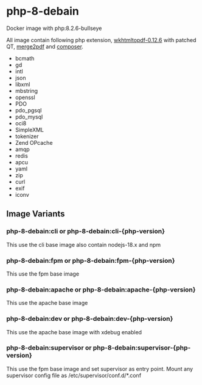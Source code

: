 # php-8-debain
Docker image with php:8.2.6-bullseye

All image contain following php extension, [wkhtmltopdf-0.12.6](https://github.com/wkhtmltopdf/wkhtmltopdf/) with patched QT, [merge2pdf](https://github.com/ajaxray/merge2pdf) and [composer](https://github.com/composer/composer).

- bcmath
- gd
- intl
- json
- libxml
- mbstring
- openssl
- PDO
- pdo_pgsql
- pdo_mysql
- oci8
- SimpleXML
- tokenizer
- Zend OPcache
- amqp
- redis
- apcu
- yaml
- zip
- curl
- exif
- iconv

## Image Variants
### php-8-debain:cli or php-8-debain:cli-{php-version}
This use the cli base image also contain nodejs-18.x and npm

### php-8-debain:fpm or php-8-debain:fpm-{php-version}
This use the fpm base image

### php-8-debain:apache or php-8-debain:apache-{php-version}
This use the apache base image

### php-8-debain:dev or php-8-debain:dev-{php-version}
This use the apache base image with xdebug enabled

### php-8-debain:supervisor or php-8-debain:supervisor-{php-version}
This use the fpm base image and set supervisor as entry point. Mount any supervisor config file as /etc/supervisor/conf.d/*.conf
